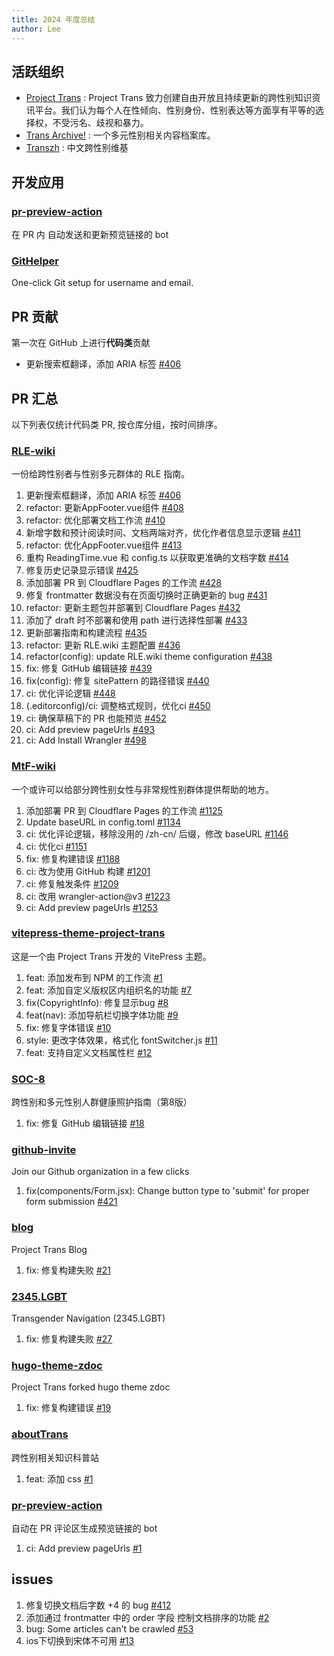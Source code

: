 ```yaml
---
title: 2024 年度总结
author: Lee
---
```


## 活跃组织

- [Project Trans](https://github.com/project-trans) : Project Trans 致力创建自由开放且持续更新的跨性别知识资讯平台。我们认为每个人在性倾向、性别身份、性别表达等方面享有平等的选择权，不受污名、歧视和暴力。
- [Trans Archive!](https://github.com/trans-archive) : 一个多元性别相关内容档案库。
- [Transzh](https://github.com/transzh-org) : 中文跨性别维基

## 开发应用

### [pr-preview-action](https://github.com/project-trans/pr-preview-action)

在 PR 内 自动发送和更新预览链接的 bot

### [GitHelper](https://github.com/Leetfs/GitHelper)

One-click Git setup for username and email.

## PR 贡献

第一次在 GitHub 上进行**代码类**贡献

- 更新搜索框翻译，添加 ARIA 标签 [#406](https://github.com/project-trans/RLE-wiki/pull/406)

## PR 汇总

以下列表仅统计代码类 PR, 按仓库分组，按时间排序。

### [RLE-wiki](https://github.com/project-trans/RLE-wiki)

一份给跨性别者与性别多元群体的 RLE 指南。

1. 更新搜索框翻译，添加 ARIA 标签 [#406](https://github.com/project-trans/RLE-wiki/pull/406)
1. refactor: 更新AppFooter.vue组件 [#408](https://github.com/project-trans/RLE-wiki/pull/408)
1. refactor: 优化部署文档工作流 [#410](https://github.com/project-trans/RLE-wiki/pull/410)
1. 新增字数和预计阅读时间、文档两端对齐，优化作者信息显示逻辑 [#411](https://github.com/project-trans/RLE-wiki/pull/411)
1. refactor: 优化AppFooter.vue组件 [#413](https://github.com/project-trans/RLE-wiki/pull/413)
1. 重构 ReadingTime.vue 和 config.ts 以获取更准确的文档字数 [#414](https://github.com/project-trans/RLE-wiki/pull/414)
1. 修复历史记录显示错误 [#425](https://github.com/project-trans/RLE-wiki/pull/425)
1. 添加部署 PR 到 Cloudflare Pages 的工作流 [#428](https://github.com/project-trans/RLE-wiki/pull/428)
1. 修复 frontmatter 数据没有在页面切换时正确更新的 bug [#431](https://github.com/project-trans/RLE-wiki/pull/431)
1. refactor: 更新主题包并部署到 Cloudflare Pages [#432](https://github.com/project-trans/RLE-wiki/pull/432)
1. 添加了 draft 时不部署和使用 path 进行选择性部署 [#433](https://github.com/project-trans/RLE-wiki/pull/433)
1. 更新部署指南和构建流程 [#435](https://github.com/project-trans/RLE-wiki/pull/435)
1. refactor: 更新 RLE.wiki 主题配置 [#436](https://github.com/project-trans/RLE-wiki/pull/436)
1. refactor(config): update RLE.wiki theme configuration [#438](https://github.com/project-trans/RLE-wiki/pull/438)
1. fix: 修复 GitHub 编辑链接 [#439](https://github.com/project-trans/RLE-wiki/pull/439)
1. fix(config): 修复 sitePattern 的路径错误 [#440](https://github.com/project-trans/RLE-wiki/pull/440)
1. ci: 优化评论逻辑 [#448](https://github.com/project-trans/RLE-wiki/pull/448)
1. (.editorconfig)/ci: 调整格式规则，优化ci [#450](https://github.com/project-trans/RLE-wiki/pull/450)
1. ci: 确保草稿下的 PR 也能预览 [#452](https://github.com/project-trans/RLE-wiki/pull/452)
1. ci: Add preview pageUrls [#493](https://github.com/project-trans/RLE-wiki/pull/493)
1. ci: Add Install Wrangler [#498](https://github.com/project-trans/RLE-wiki/pull/498)

### [MtF-wiki](https://github.com/project-trans/MtF-wiki)

一个或许可以给部分跨性别女性与非常规性别群体提供帮助的地方。

1. 添加部署 PR 到 Cloudflare Pages 的工作流 [#1125](https://github.com/project-trans/MtF-wiki/pull/1125)
1. Update baseURL in config.toml [#1134](https://github.com/project-trans/MtF-wiki/pull/1134)
1. ci: 优化评论逻辑，移除没用的 /zh-cn/ 后缀，修改 baseURL [#1146](https://github.com/project-trans/MtF-wiki/pull/1146)
1. ci: 优化ci [#1151](https://github.com/project-trans/MtF-wiki/pull/1151)
1. fix: 修复构建错误 [#1188](https://github.com/project-trans/MtF-wiki/pull/1188)
1. ci: 改为使用 GitHub 构建 [#1201](https://github.com/project-trans/MtF-wiki/pull/1201)
1. ci: 修复触发条件 [#1209](https://github.com/project-trans/MtF-wiki/pull/1209)
1. ci: 改用 wrangler-action@v3 [#1223](https://github.com/project-trans/MtF-wiki/pull/1223)
1. ci: Add preview pageUrls [#1253](https://github.com/project-trans/MtF-wiki/pull/1253)

### [vitepress-theme-project-trans](https://github.com/project-trans/vitepress-theme-project-trans)

这是一个由 Project Trans 开发的 VitePress 主题。

1. feat: 添加发布到 NPM 的工作流 [#1](https://github.com/project-trans/vitepress-theme-project-trans/pull/1)
1. feat: 添加自定义版权区内组织名的功能 [#7](https://github.com/project-trans/vitepress-theme-project-trans/pull/7)
1. fix(CopyrightInfo): 修复显示bug [#8](https://github.com/project-trans/vitepress-theme-project-trans/pull/8)
1. feat(nav): 添加导航栏切换字体功能 [#9](https://github.com/project-trans/vitepress-theme-project-trans/pull/9)
1. fix: 修复字体错误 [#10](https://github.com/project-trans/vitepress-theme-project-trans/pull/10)
1. style: 更改字体效果，格式化 fontSwitcher.js [#11](https://github.com/project-trans/vitepress-theme-project-trans/pull/11)
1. feat: 支持自定义文档属性栏 [#12](https://github.com/project-trans/vitepress-theme-project-trans/pull/12)

### [SOC-8](https://github.com/project-trans/SOC-8/)

跨性别和多元性别人群健康照护指南（第8版）

1. fix: 修复 GitHub 编辑链接 [#18](https://github.com/project-trans/SOC-8/pull/18)

### [github-invite](https://github.com/squarestack/github-invite)

Join our Github organization in a few clicks

1. fix(components/Form.jsx): Change button type to 'submit' for proper form submission [#421](https://github.com/squarestack/github-invite/pull/421)

### [blog](https://github.com/project-trans/blog/)

Project Trans Blog

1. fix: 修复构建失败 [#21](https://github.com/project-trans/blog/pull/21)

### [2345.LGBT](https://github.com/project-trans/2345.LGBT)

Transgender Navigation (2345.LGBT)

1. fix: 修复构建失败 [#27](https://github.com/project-trans/2345.LGBT/pull/27)

### [hugo-theme-zdoc](https://github.com/project-trans/hugo-theme-zdoc)

Project Trans forked hugo theme zdoc

1. fix: 修复构建错误 [#19](https://github.com/project-trans/hugo-theme-zdoc/pull/19)

### [aboutTrans](https://github.com/Transzh-Program/aboutTrans)

跨性别相关知识科普站

1. feat: 添加 css [#1](https://github.com/Transzh-Program/aboutTrans/pull/1)

### [pr-preview-action](https://github.com/project-trans/pr-preview-action)

自动在 PR 评论区生成预览链接的 bot

1. ci: Add preview pageUrls [#1](https://github.com/project-trans/pr-preview-action/pull/1)

## issues

1. 修复切换文档后字数 +4 的 bug [#412](https://github.com/project-trans/RLE-wiki/issues/412)
1. 添加通过 frontmatter 中的 order 字段 控制文档排序的功能 [#2](https://github.com/project-trans/vitepress-theme-project-trans/issues/2)
1. bug: Some articles can't be crawled [#53](https://github.com/jooooock/wechat-article-exporter/issues/53)
1. ios下切换到宋体不可用 [#13](https://github.com/project-trans/vitepress-theme-project-trans/issues/13)
